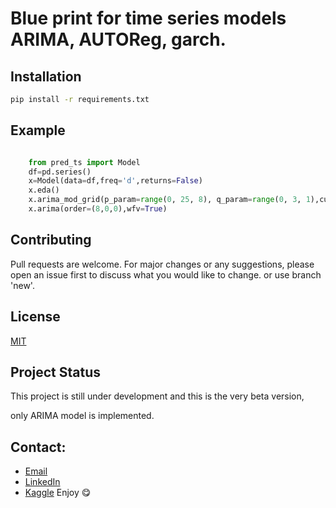 Blue print for time series models ARIMA, AUTOReg, garch.
===========================
## Installation

```bash 
pip install -r requirements.txt
```

## Example

```python

    from pred_ts import Model
    df=pd.series()       
    x=Model(data=df,freq='d',returns=False)
    x.eda()
    x.arima_mod_grid(p_param=range(0, 25, 8), q_param=range(0, 3, 1),cut=0.8)
    x.arima(order=(8,0,0),wfv=True)

```

## Contributing
Pull requests are welcome. For major changes or any suggestions, please open an issue first to discuss what you would like to change.
or use branch 'new'.


## License
[MIT](https://choosealicense.com/licenses/mit/)

## Project Status

This project is still under development and this is the very beta version,

only ARIMA model is implemented.

## Contact:
- [Email](mailto:mohamed.a.abdelgani@gmail.com)
- [LinkedIn](https://www.linkedin.com/in/mohamedahmed878/)
- [Kaggle](https://www.kaggle.com/mohamedahmed878)
Enjoy :yum:
